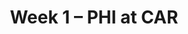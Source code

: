 ---
layout: game
title: Week 1 – PHI at CAR
season: 2009
game_id: 2009_01_PHI_CAR
away_team: PHI
home_team: CAR
---